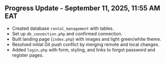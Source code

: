 ## Progress Update - September 11, 2025, 11:55 AM EAT
- Created database `rental_management` with tables.
- Set up `db_connection.php` and confirmed connection.
- Built landing page (`index.php`) with images and light green/white theme.
- Resolved initial Git push conflict by merging remote and local changes.
- Added `login.php` with form, styling, and links to forgot password and register pages.
